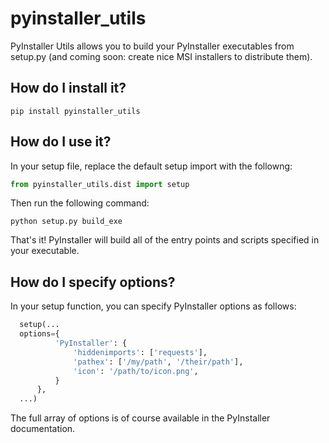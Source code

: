 # pyinstaller_utils
PyInstaller Utils allows you to build your PyInstaller executables from setup.py (and coming soon: create nice MSI installers to distribute them). 

## How do I install it?

    pip install pyinstaller_utils

## How do I use it?

In your setup file, replace the default setup import with the followng:

```python
from pyinstaller_utils.dist import setup
```

Then run the following command:

    python setup.py build_exe

That's it! PyInstaller will build all of the entry points and scripts specified in your executable.

## How do I specify options?

In your setup function, you can specify PyInstaller options as follows:

```python
  setup(...
  options={
          'PyInstaller': {
              'hiddenimports': ['requests'],
              'pathex': ['/my/path', '/their/path'],
              'icon': '/path/to/icon.png',
          }
      },
  ...)
```
The full array of options is of course available in the PyInstaller documentation.
